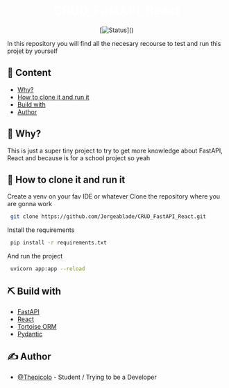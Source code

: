 <h1 align="center" style="color:white;">CRUD_FastAPI_React</h1>

<div align="center">
  
  [![Status](https://img.shields.io/badge/status-progress-orange?)]()
  
</div>


In this repository you will find all the necesary recourse to test and run this projet by yourself


## 📝 Content

- [Why?](#about)
- [How to clone it and run it](#getting_started)
- [Build with](#built_using)
- [Author](#authors)

## 🧐 Why? <a name = "about"></a>

This is just a super tiny project to try to get more knowledge about FastAPI, React and because is for a school project so yeah

## 🏁 How to clone it and run it <a name = "getting_started"></a>

 Create a venv on your fav IDE or whatever
 Clone the repository where you are gonna work
    
```bash
 git clone https://github.com/Jorgeablade/CRUD_FastAPI_React.git
```

Install the requirements
    
```bash
 pip install -r requirements.txt
```
    
 And run the project
    
```bash
 uvicorn app:app --reload 
```  

## ⛏️ Build with <a name = "built_using"></a>

- [FastAPI](https://fastapi.tiangolo.com/az/)
- [React](https://es.reactjs.org/)
- [Tortoise ORM](https://tortoise.github.io/)
- [Pydantic](https://docs.pydantic.dev/)

## ✍️ Author <a name = "authors"></a>

- [@Thepicolo](https://github.com/Jorgeablade) - Student / Trying to be a Developer
